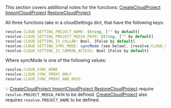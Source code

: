 This section covers additional notes for the functions:
[CreateCloudProject](https://www.notion.so/CreateCloudProject-cloudSettings-47ca8f799d5e46219ecb20c27fb12ed2?pvs=21)
[ImportCloudProject](https://www.notion.so/ImportCloudProject-filePath-cloudSettings-1ef1a2d76e3c4acc9ab067e12c2d502e?pvs=21) 
[RestoreCloudProject](https://www.notion.so/RestoreCloudProject-folderPath-cloudSettings-877bef1ebf8a4c8ea320b43c8f2cbb14?pvs=21)

All three functions take in a cloudSettings dict, that have the following keys:

```jsx
resolve.CLOUD_SETTING_PROJECT_NAME: String, ["" by default]
resolve.CLOUD_SETTING_PROJECT_MEDIA_PATH: String, ["" by default]
resolve.CLOUD_SETTING_IS_COLLAB: Bool, [False by default]
resolve.CLOUD_SETTING_SYNC_MODE: syncMode (see below), [resolve.CLOUD_SYNC_PROXY_ONLY by default]
resolve.CLOUD_SETTING_IS_CAMERA_ACCESS: Bool [False by default]
```

Where syncMode is one of the following values:

```jsx
resolve.CLOUD_SYNC_NONE
resolve.CLOUD_SYNC_PROXY_ONLY
resolve.CLOUD_SYNC_PROXY_AND_ORIG
```


💡 [CreateCloudProject](https://www.notion.so/CreateCloudProject-cloudSettings-47ca8f799d5e46219ecb20c27fb12ed2?pvs=21),[ImportCloudProject](https://www.notion.so/ImportCloudProject-filePath-cloudSettings-1ef1a2d76e3c4acc9ab067e12c2d502e?pvs=21),[RestoreCloudProject](https://www.notion.so/RestoreCloudProject-folderPath-cloudSettings-877bef1ebf8a4c8ea320b43c8f2cbb14?pvs=21) require `resolve.PROJECT_MEDIA_PATH` to be defined.
[CreateCloudProject](https://www.notion.so/CreateCloudProject-cloudSettings-47ca8f799d5e46219ecb20c27fb12ed2?pvs=21) also requires `resolve.PROJECT_NAME` to be defined.

